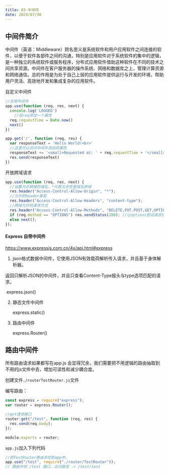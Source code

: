 ```yaml
---
title: 03-中间件
date: 2024/07/30
---
```




## 中间件简介

中间件（英语：Middleware）顾名思义是系统软件和用户应用软件之间连接的软件，以便于软件各部件之间的沟通，特别是应用软件对于系统软件的集中的逻辑，是一种独立的系统软件或服务程序，分布式应用软件借助这种软件在不同的技术之间共享资源。中间件在客户服务器的操作系统、网络和数据库之上，管理计算资源和网络通信。总的作用是为处于自己上层的应用软件提供运行与开发的环境，帮助用户灵活、高效地开发和集成复杂的应用软件。

 

自定义中间件

```javascript
//全局中间件
app.use(function (req, res, next) {
  console.log('LOGGED')
    //给req添加一个属性
  req.requestTime = Date.now()
  next()
})

app.get('/', function (req, res) {
  var responseText = 'Hello World!<br>'
  //这里可以访问中间件添加的属性
  responseText += '<small>Requested at: ' + req.requestTime + '</small>'
  res.send(responseText)
})
```



开放跨域请求

```javascript
app.use(function (req, res, next) {
  //设置允许跨域的域名，*代表允许任意域名跨域
  res.header("Access-Control-Allow-Origin", "*");
  //允许的header类型
  res.header("Access-Control-Allow-Headers", "content-type");
  //跨域允许的请求方式
  res.header("Access-Control-Allow-Methods", "DELETE,PUT,POST,GET,OPTIONS");
  if (req.method == "OPTIONS") res.sendStatus(200); //让options尝试请求快速结束
  else next();
});
```



#### Express 自带中间件

<https://www.expressjs.com.cn/4x/api.html#express>

1. json格式数据中间件，它使用JSON有效载荷解析传入请求，并且基于身体解析器。

返回只解析JSON的中间件，并且只查看Content-Type报头与type选项匹配的请求。

​	express.json()

2. 静态文件中间件

   express.static()

3. 路由中间件

   express.Router()



## 路由中间件

所有路由请求如果都写在app.js 会显得冗余，我们需要把不用逻辑的路由抽取到不用的js文件中去，增加可读性和减少耦合度。

创建文件`./routerTestRouter.js`文件

编写路由：

```javascript
const express = require("express");
var router = express.Router();

//get请求接口
router.get("/test", function (req, res) {
  res.send(req.body);
});

module.exports = router;
```



`app.js`加入下列代码

```javascript
//把TestRouter路由添加到app中。
app.use("/test", require("./router/TestRouter"));
// 路由中的 /test 接口，访问路径 -> /test/test
```



























